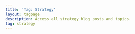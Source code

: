 ```yaml
---
title: 'Tag: Strategy'
layout: tagpage
description: Access all strategy blog posts and topics.
tag: strategy
---
```

